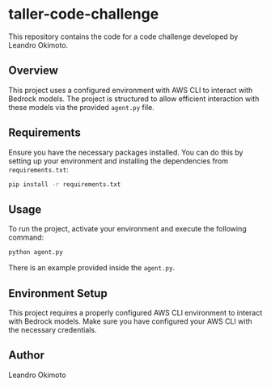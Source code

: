 # taller-code-challenge

This repository contains the code for a code challenge developed by Leandro Okimoto.

## Overview
This project uses a configured environment with AWS CLI to interact with Bedrock models. The project is structured to allow efficient interaction with these models via the provided `agent.py` file.

## Requirements
Ensure you have the necessary packages installed. You can do this by setting up your environment and installing the dependencies from `requirements.txt`:

```bash
pip install -r requirements.txt
```

## Usage
To run the project, activate your environment and execute the following command:

```bash
python agent.py
```

There is an example provided inside the `agent.py`.

## Environment Setup
This project requires a properly configured AWS CLI environment to interact with Bedrock models. Make sure you have configured your AWS CLI with the necessary credentials.


## Author
Leandro Okimoto